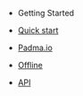 - Getting Started

 - [Quick start](README.md#quick-start)
 - [Padma.io](Padma.md#padma)
 - [Offline](Offline.md#offline)
 - [API](API.md#api)


